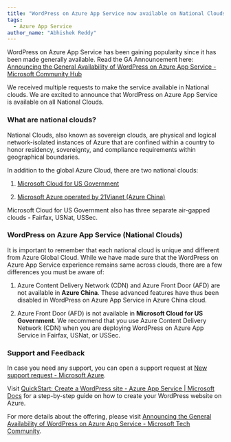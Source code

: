 ```yaml
---
title: "WordPress on Azure App Service now available on National Clouds"
tags: 
  - Azure App Service
author_name: "Abhishek Reddy"
---
```

WordPress on Azure App Service has been gaining popularity since it has been made generally available. Read the GA Announcement here: [Announcing the General Availability of WordPress on Azure App Service - Microsoft Community Hub](https://techcommunity.microsoft.com/t5/apps-on-azure-blog/announcing-the-general-availability-of-wordpress-on-azure-app/ba-p/3593481)

We received multiple requests to make the service available in National clouds. We are excited to announce that WordPress on Azure App Service is available on all National Clouds.

### What are national clouds? ###

National Clouds, also known as sovereign clouds, are physical and logical network-isolated instances of Azure that are confined within a country to honor residency, sovereignty, and compliance requirements within geographical boundaries.

In addition to the global Azure Cloud, there are two national clouds:

1. [Microsoft Cloud for US Government](https://portal.azure.us/)

2. [Microsoft Azure operated by 21Vianet (Azure China)](https://portal.azure.cn/)

Microsoft Cloud for US Government also has three separate air-gapped clouds - Fairfax, USNat, USSec.

### WordPress on Azure App Service (National Clouds) ###

It is important to remember that each national cloud is unique and different from Azure Global Cloud. While we have made sure that the WordPress on Azure App Service experience remains same across clouds, there are a few differences you must be aware of:

1. Azure Content Delivery Network (CDN) and Azure Front Door (AFD) are not available in **Azure China**. These advanced features have thus been disabled in WordPress on Azure App Service in Azure China cloud.

2. Azure Front Door (AFD) is not available in **Microsoft Cloud for US Government**. We recommend that you use Azure Content Delivery Network (CDN) when you are deploying WordPress on Azure App Service in Fairfax, USNat, or USSec.

### Support and Feedback ###

In case you need any support, you can open a support request at [New support request - Microsoft Azure](https://portal.azure.com/#view/Microsoft_Azure_Support/NewSupportRequestV3Blade).

Visit [QuickStart: Create a WordPress site - Azure App Service \| Microsoft Docs](https://docs.microsoft.com/azure/app-service/quickstart-wordpress) for a step-by-step guide on how to create your WordPress website on Azure.

For more details about the offering, please visit [Announcing the General Availability of WordPress on Azure App Service - Microsoft Tech Community](https://techcommunity.microsoft.com/t5/apps-on-azure-blog/announcing-the-general-availability-of-wordpress-on-azure-app/ba-p/3593481).
